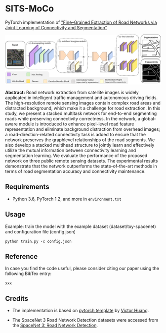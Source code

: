 # SITS-MoCo

PyTorch implementation of  ["Fine–Grained Extraction of Road Networks via Joint Learning of Connectivity and Segmentation"]()

<img title="" src="png/overall-arch.png" alt="" data-align="center">

**Abstract:** Road network extraction from satellite images is widely applicated in intelligent traffic management and autonomous driving fields. The high-resolution remote sensing images contain complex road areas and distracted background, which make it a challenge for road extraction. In this study, we present a stacked multitask network for end-to-end segmenting roads while preserving connectivity correctness. In the network, a global-aware module is introduced to enhance pixel-level road feature representation and eliminate background distraction from overhead images; a road-direction-related connectivity task is added to ensure that the network preserves the graphlevel relationships of the road segments. We also develop a stacked multihead structure to jointly learn and effectively utilize the mutual information between connectivity learning and segmentation learning. We evaluate the performance of the proposed network on three public remote sensing datasets. The experimental results demonstrate that the network outperforms the state-of-the-art methods in terms of road segmentation accuracy and connectivity maintenance.

## Requirements

* Python 3.6, PyTorch 1.2, and more in `environment.txt`

## Usage

Example: train the model with the example dataset (dataset/toy-spacenet) and configuration file (config.json)

```
python train.py -c config.json
```

## Reference

In case you find the code useful, please consider citing our paper using the following BibTex entry:

```
xxx
```

## Credits

- The implementation is based on  [pytorch template](https://github.com/victoresque/pytorch-template) by [Victor Huang](https://github.com/victoresque).

- The SpaceNet 3 Road Network Detection datasets were accessed from the [SpaceNet 3: Road Network Detection](https://spacenet.ai/spacenet-roads-dataset/).
